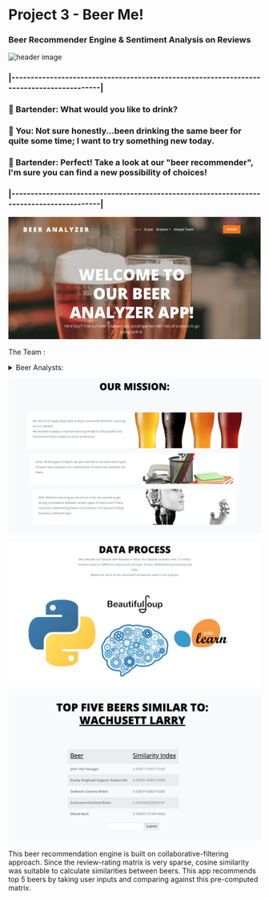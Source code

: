 # Project 3 - Beer Me!

### Beer Recommender Engine & Sentiment Analysis on Reviews 

![header image](https://anigamers.com/uploads/entries/Bartender2_20150404224430.jpg)

### |-----------------------------------------------------------------------------------------|
### :beer: Bartender: What would you like to drink?
### :mushroom: You: Not sure honestly...been drinking the same beer for quite some time; I want to try something new today.
### :beer: Bartender: Perfect! Take a look at our "beer recommender", I'm sure you can find a new possibility of choices!
### |-----------------------------------------------------------------------------------------|

![header image](/beer/readme_images/welcome_page.png)

The Team : <details>
           <summary>Beer Analysts: </summary>
           <p> </p>
           <p> :small_orange_diamond: Christine Mazur</p>
           <p> :small_orange_diamond: Elie Hakim</p>
           <p> :small_orange_diamond: Jean Pino</p>
           <p> :small_orange_diamond: Jonathan Rinko</p>
           <p> :small_orange_diamond: Miguel Patxot</p>
           <p> :small_orange_diamond: Nida Hussain</p>
         </details>


![header image](/beer/readme_images/our_mission_.png)

![header image](/beer/readme_images/data_process.png)

![header image](/beer/readme_images/ml_engine.png)

This beer recommendation engine is built on collaborative-filtering approach. Since the review-rating matrix is very sparse, cosine similarity was suitable to calculate similarities between beers. This app recommends top 5 beers by taking user inputs and comparing against this pre-computed matrix.
